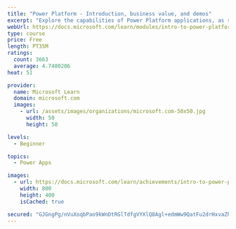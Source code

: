 ```yaml
---
title: "Power Platform - Introduction, business value, and demos"
excerpt: "Explore the capabilities of Power Platform applications, as seen in demonstrations and customer case studies."
webUrl: https://docs.microsoft.com/learn/modules/intro-to-power-platform-mba/
type: course
price: Free
length: PT35M
ratings:
  count: 3663
  average: 4.7480206
heat: 51

provider:
  name: Microsoft Learn
  domain: microsoft.com
  images:
    - url: /assets/images/organizations/microsoft.com-50x50.jpg
      width: 50
      height: 50

levels:
  - Beginner

topics:
  - Power Apps

images:
  - url: https://docs.microsoft.com/learn/achievements/intro-to-power-platform-social.png
    width: 800
    height: 400
    isCached: true

secured: "GJGngPg/nVuXoqbPao9kWnDtRGlTdfgVYXlQ8Agl+edmWw9QatFu2drHxvaZh6M1EO6xsAZB7tpRqpL9JZFmajkjnNwOhpTNXmsSpX0oDLTfx/cMhgp1QypCp/RxolwUuEu0heh1eAnWzoR655f1jTMKhAwjhSapj41CSJrbNiCQLF7ED8LRm4vGxg3wWDGeBf+Ds8Osl56vImE1zu39eiHNHkD3D6QaSZrSIJtpRaxJ+DI1lFE8+uvH4eRwfHu4Wel8PR3Kr+c7CubJFu2qgMIvbV70pDC4y92rHvlDQeDVNydIEDH/Mp/mIc3fwbNR7WfrcIrW7Khfd6U8+UU6azUt0bRxQ+/+6nenGXLeiy2Xdnlm1PI7suIk3dXUtI1Fr7r4qFX59OpvNTgjNIXlRY/YscFDOY6LmKy0cFECXWE=;h5furUTB0WL75F6uGXiP/g=="
---
```


